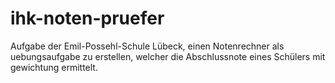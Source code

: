 # ihk-noten-pruefer
Aufgabe der Emil-Possehl-Schule Lübeck, einen Notenrechner als uebungsaufgabe zu erstellen, welcher die Abschlussnote eines Schülers mit gewichtung ermittelt.
